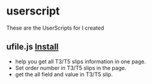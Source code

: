 # userscript
These are the UserScripts for I created


## ufile.js [Install](https://tampermonkey.net/clickhandler.php?script=URL_TO_YOUR_USERSCRIPT)

* help you get all T3/T5 slips information in one page.
* Set order number in T3/T5 slips in the page.
* get the all field and value in T3/T5 slip.